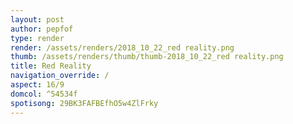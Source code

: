 ```yaml
---
layout: post
author: pepfof
type: render
render: /assets/renders/2018_10_22_red reality.png
thumb: /assets/renders/thumb/thumb-2018_10_22_red reality.png
title: Red Reality
navigation_override: /
aspect: 16/9
domcol: ^54534f
spotisong: 29BK3FAFBEfhO5w4ZlFrky
---
```


<!--USER BEGIN 1-->

<!--USER END 1-->

<!--more-->
<!--USER BEGIN 2-->

<!--USER END 2-->

